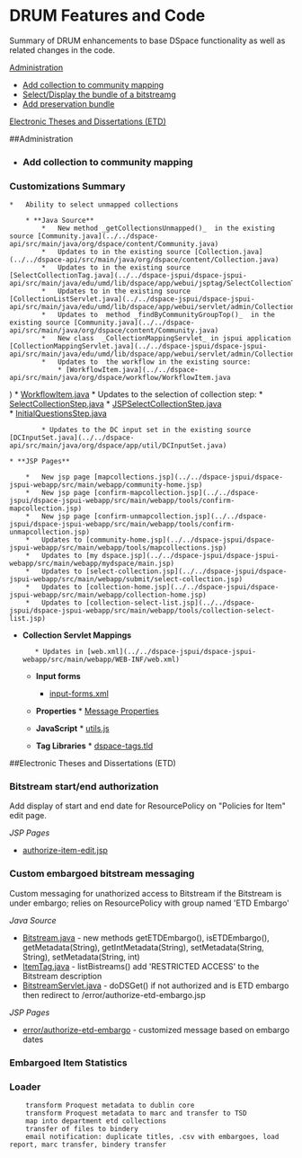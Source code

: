 # DRUM Features and Code

Summary of DRUM enhancements to base DSpace functionality as well as related changes in the code.

[Administration](#administration)

 * [Add collection to community mapping](#collection-to-community-mapping)
 * [Select/Display the bundle of a bitstreamg](#display-bundle-by-bitstream)
 * [Add preservation bundle](#display-bundle-bitstream)

[Electronic Theses and Dissertations (ETD)](#etd)

##<a name="administration"></a>Administration

* ### <a name="collection-to-community-mapping"></a>Add collection to community mapping
### Customizations Summary
	*	Ability to select unmapped collections
	    
	   	* **Java Source**
			*	New method _getCollectionsUnmapped()_  in the existing source [Community.java](../../dspace-api/src/main/java/org/dspace/content/Community.java)
			*	Updates to in the existing source [Collection.java](../../dspace-api/src/main/java/org/dspace/content/Collection.java)
			*	Updates to in the existing source [SelectCollectionTag.java](../../dspace-jspui/dspace-jspui-api/src/main/java/edu/umd/lib/dspace/app/webui/jsptag/SelectCollectionTag.java)
			*	Updates to in the existing source [CollectionListServlet.java](../../dspace-jspui/dspace-jspui-api/src/main/java/edu/umd/lib/dspace/app/webui/servlet/admin/CollectionListServlet.java)
			*	Updates to  method _findByCommunityGroupTop()_  in the existing source [Community.java](../../dspace-api/src/main/java/org/dspace/content/Community.java)
			*	New class  _CollectionMappingServlet_ in jspui application [CollectionMappingServlet.java](../../dspace-jspui/dspace-jspui-api/src/main/java/edu/umd/lib/dspace/app/webui/servlet/admin/CollectionMappingServlet.java)
			*	Updates to  the workflow in the existing source:
				* [WorkflowItem.java](../../dspace-api/src/main/java/org/dspace/workflow/WorkflowItem.java
)
				* [WorkflowItem.java](../../dspace-api/src/main/java/org/dspace/content/WorkspaceItem.java
)
		   * Updates to the selection of collection step:
			   * [SelectCollectionStep.java](../../dspace-api/src/main/java/org/dspace/submit/step/SelectCollectionStep.java) 
			   * [JSPSelectCollectionStep.java](../../dspace-jspui/dspace-jspui-api/src/main/java/org/dspace/app/webui/submit/step/JSPSelectCollectionStep.java)	
			   * [InitialQuestionsStep.java](../../dspace-api/src/main/java/org/dspace/submit/step/InitialQuestionsStep.java)				   	   

			* Updates to the DC input set in the existing source [DCInputSet.java](../../dspace-api/src/main/java/org/dspace/app/util/DCInputSet.java)
								
 	* **JSP Pages**					

		*	New jsp page [mapcollections.jsp](../../dspace-jspui/dspace-jspui-webapp/src/main/webapp/community-home.jsp)
		*	New jsp page [confirm-mapcollection.jsp](../../dspace-jspui/dspace-jspui-webapp/src/main/webapp/tools/confirm-mapcollection.jsp)
		*	New jsp page [confirm-unmapcollection.jsp](../../dspace-jspui/dspace-jspui-webapp/src/main/webapp/tools/confirm-unmapcollection.jsp)
		*	Updates to [community-home.jsp](../../dspace-jspui/dspace-jspui-webapp/src/main/webapp/tools/mapcollections.jsp)
		*   Updates to [my dspace.jsp](../../dspace-jspui/dspace-jspui-webapp/src/main/webapp/mydspace/main.jsp)
		*   Updates to [select-collection.jsp](../../dspace-jspui/dspace-jspui-webapp/src/main/webapp/submit/select-collection.jsp)
		*   Updates to [collection-home.jsp](../../dspace-jspui/dspace-jspui-webapp/src/main/webapp/collection-home.jsp)
		*   Updates to [collection-select-list.jsp](../../dspace-jspui/dspace-jspui-webapp/src/main/webapp/tools/collection-select-list.jsp)
	
   * **Collection Servlet Mappings**
	  
	 		* Updates in [web.xml](../../dspace-jspui/dspace-jspui-webapp/src/main/webapp/WEB-INF/web.xml)		
	
	  * **Input forms**	
		* [input-forms.xml](../../dspace/config/input-forms.xml)
		
	  * **Properties**
			* [Message Properties](../../dspace-api/src/main/resources/Messages.properties)
	 * **JavaScript**
	 		* [utils.js](../../dspace-jspui/dspace-jspui-webapp/src/main/webapp/utils.js)
	 * **Tag Libraries**
	 		* [dspace-tags.tld](../../dspace-jspui/dspace-jspui-webapp/src/main/webapp/WEB-INF/dspace-tags.tld)


##<a name="etd"></a>Electronic Theses and Dissertations (ETD)

### Bitstream start/end authorization

Add display of start and end date for ResourcePolicy on "Policies for Item" edit page.

*JSP Pages*

* [authorize-item-edit.jsp](../../dspace-jspui/dspace-jspui-webapp/src/main/webapp/dspace-admin/authorize-item-edit.jsp)

### Custom embargoed bitstream messaging

Custom messaging for unathorized access to Bitstream if the Bitstream is under embargo; relies on ResourcePolicy with group named 'ETD Embargo'

*Java Source*

* [Bitstream.java](../../dspace-api/src/main/java/org/dspace/content/Bitstream.java) - new methods getETDEmbargo(), isETDEmbargo(), getMetadata(String), getIntMetadata(String), setMetadata(String, String), setMetadata(String, int)
* [ItemTag.java](../../dspace-jspui/dspace-jspui-api/src/main/java/org/dspace/app/webui/jsptag/ItemTag.java) - listBistreams() add 'RESTRICTED ACCESS' to the Bitstream description
* [BitstreamServlet.java](../../dspace-jspui/dspace-jspui-api/src/main/java/org/dspace/app/webui/servlet/BitstreamServlet.java) - doDSGet() if not authorized and is ETD embargo then redirect to /error/authorize-etd-embargo.jsp

*JSP Pages*

* [error/authorize-etd-embargo](../../dspace-jspui/dspace-jspui-webapp/src/main/webapp/error/authorize-etd-embargo.jsp) - customized message based on embargo dates

### Embargoed Item Statistics

### Loader
        transform Proquest metadata to dublin core
        transform Proquest metadata to marc and transfer to TSD
        map into department etd collections
        transfer of files to bindery
        email notification: duplicate titles, .csv with embargoes, load report, marc transfer, bindery transfer


